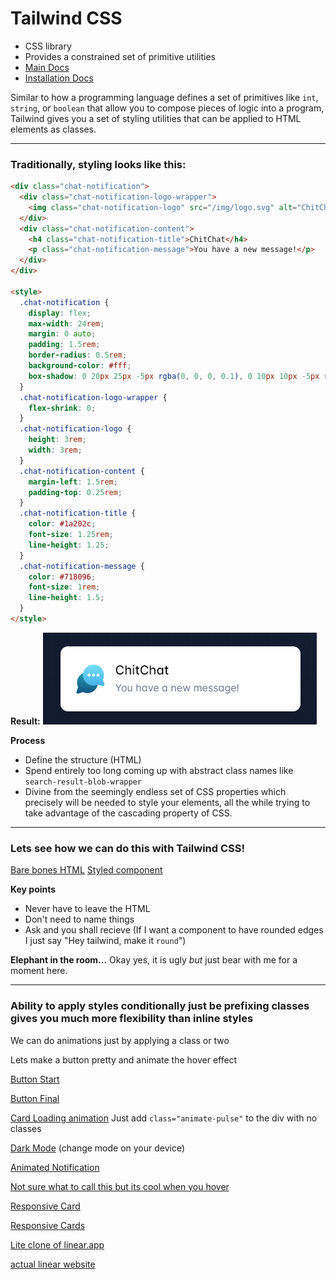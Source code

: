 # Tailwind CSS
- CSS library 
- Provides a constrained set of primitive utilities
- [Main Docs](https://tailwindcss.com/)
- [Installation Docs](https://tailwindcss.com/docs/installation/framework-guides)

Similar to how a programming language defines a set of primitives like `int`, `string`, or `boolean` that allow you to compose pieces of logic into a program, Tailwind gives you a set of styling utilities that can be applied to HTML elements as classes.

----

### Traditionally, styling looks like this:

```html
<div class="chat-notification">
  <div class="chat-notification-logo-wrapper">
    <img class="chat-notification-logo" src="/img/logo.svg" alt="ChitChat Logo">
  </div>
  <div class="chat-notification-content">
    <h4 class="chat-notification-title">ChitChat</h4>
    <p class="chat-notification-message">You have a new message!</p>
  </div>
</div>

<style>
  .chat-notification {
    display: flex;
    max-width: 24rem;
    margin: 0 auto;
    padding: 1.5rem;
    border-radius: 0.5rem;
    background-color: #fff;
    box-shadow: 0 20px 25px -5px rgba(0, 0, 0, 0.1), 0 10px 10px -5px rgba(0, 0, 0, 0.04);
  }
  .chat-notification-logo-wrapper {
    flex-shrink: 0;
  }
  .chat-notification-logo {
    height: 3rem;
    width: 3rem;
  }
  .chat-notification-content {
    margin-left: 1.5rem;
    padding-top: 0.25rem;
  }
  .chat-notification-title {
    color: #1a202c;
    font-size: 1.25rem;
    line-height: 1.25;
  }
  .chat-notification-message {
    color: #718096;
    font-size: 1rem;
    line-height: 1.5;
  }
</style>
```
**Result:**
![chitchat component](readmeAssets/chitchat.png)

**Process**
- Define the structure (HTML)
- Spend entirely too long coming up with abstract class names like `search-result-blob-wrapper`
- Divine from the seemingly endless set of CSS properties which precisely will be needed to style your elements, all the while trying to take advantage of the cascading property of CSS.

---

### Lets see how we can do this with Tailwind CSS!

[Bare bones HTML](https://play.tailwindcss.com/6QVsPG2z0I)
[Styled component](https://play.tailwindcss.com/tKhde0Z6mk)


**Key points**
- Never have to leave the HTML
- Don't need to name things
- Ask and you shall recieve (If I want a component to have rounded edges I just say "Hey tailwind, make it `round`")

**Elephant in the room...** Okay yes, it is ugly *but* just bear with me for a moment here.

---

### Ability to apply styles conditionally just be prefixing classes gives you much more flexibility than inline styles
We can do animations just by applying a class or two

Lets make a button pretty and animate the hover effect 

[Button Start](https://play.tailwindcss.com/y6Bo6w4cP3?layout=horizontal)

[Button Final](https://play.tailwindcss.com/ZdZrmaMi6k?layout=horizontal)



[Card Loading animation](https://play.tailwindcss.com/qvoocbtOom)
Just add `class="animate-pulse"` to the div with no classes
 
[Dark Mode](https://play.tailwindcss.com/3ag4SpnMH0)
(change mode on your device)

[Animated Notification](https://play.tailwindcss.com/khqX4PVxmN)

[Not sure what to call this but its cool when you hover](https://play.tailwindcss.com/h1dydlAK1x)

[Responsive Card](https://play.tailwindcss.com/T3bloxI4z8)

[Responsive Cards](https://play.tailwindcss.com/V6nOlDpq4U)

[Lite clone of linear.app](https://play.tailwindcss.com/3X8XP5eBgc)

[actual linear website](https://www.linear.app)
